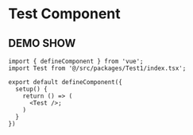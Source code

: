 # Test Component

## DEMO SHOW

```tsx
import { defineComponent } from 'vue';
import Test from '@/src/packages/Test1/index.tsx';

export default defineComponent({
  setup() {
    return () => (
      <Test />;
    )
  }
})
```
